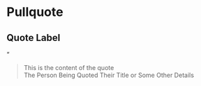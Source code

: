# Pullquote

<div class="wwu-pullquote">
  <h2>Quote Label</h2>

  <span class="decoration" aria-hidden="true">“</span>
  <blockquote>
      <div class="body">
        This is the content of the quote
      </div>
      <div class="credit">
        <span class="name">The Person Being Quoted</span>
        <span class="description">Their Title or Some Other Details</span>
      </div>
  </blockquote>
</div>